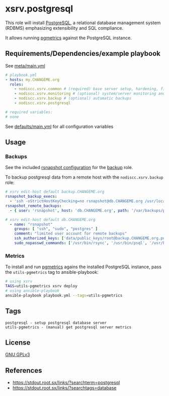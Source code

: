 # xsrv.postgresql

This role will install [PostgreSQL](https://en.wikipedia.org/wiki/PostgreSQL), a relational database management system (RDBMS) emphasizing extensibility and SQL compliance.

It allows running [pgmetrics](https://pgmetrics.io/) against the PostgreSQL instance.


## Requirements/Dependencies/example playbook

See [meta/main.yml](meta/main.yml)

```yaml
# playbook.yml
- hosts: my.CHANGEME.org
  roles:
    - nodiscc.xsrv.common # (required) base server setup, hardening, firewall, bruteforce prevention
    - nodiscc.xsrv.monitoring # (optional) system/server monitoring and health checks
    - nodiscc.xsrv.backup # (optional) automatic backups
    - nodiscc.xsrv.postgresql

# required variables:
# none
```

See [defaults/main.yml](defaults/main.yml) for all configuration variables


## Usage

### Backups

See the included [rsnapshot configuration](templates/etc_rsnapshot.d_postgresql.conf.j2) for the [backup](../backup/README.md) role.

To backup postgresql data from a remote host with the `nodiscc.xsrv.backup` role:

```yaml
# xsrv edit-host default backup.CHANGEME.org
rsnapshot_backup_execs:
  - 'ssh -oStrictHostKeyChecking=no rsnapshot@db.CHANGEME.org /usr/local/bin/postgres-dump-all-databases.sh'
rsnapshot_remote_backups:
  - { user: 'rsnapshot', host: 'db.CHANGEME.org', path: '/var/backups/postgresql' }
```
```yaml
# xsrv edit-host default db.CHANGEME.org
  - name: "rsnapshot"
    groups: [ "ssh", "sudo", "postgres" ]
    comment: "limited user account for remote backups"
    ssh_authorized_keys: ['data/public_keys/root@backup.CHANGEME.org.pub']
    sudo_nopasswd_commands: ['/usr/bin/rsync', '/usr/bin/psql', '/usr/bin/pg_dump', '/usr/bin/pg_dumpall' ]
```

### Metrics

To install and run [pgmetrics](https://pgmetrics.io/) agains the installed PostgreSQL instance, pass the `utils-pgmetrics` tag to ansible-playbook:

```bash
# using xsrv
TAGS=utils-pgmetrics xsrv deploy
# using ansible-playbook
ansible-playbook playbook.yml --tags=utils-pgmetrics
```


## Tags

<!--BEGIN TAGS LIST-->
```
postgresql - setup postgresql database server
utils-pgmetrics - (manual) get postgresql server metrics
```
<!--END TAGS LIST-->


## License

[GNU GPLv3](../../LICENSE)


## References

- https://stdout.root.sx/links/?searchterm=postgresql
- https://stdout.root.sx/links/?searchtags=database
